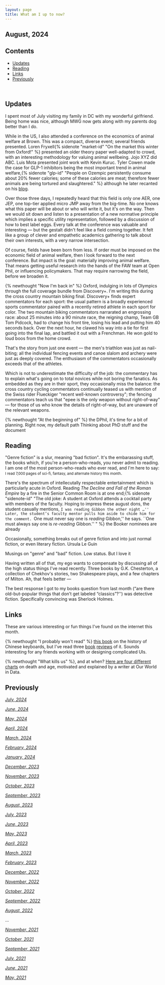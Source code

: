 ```yaml
---
layout: page
title: What am I up to now?
---
```


<!-- omit in toc -->
## August, 2024

<!-- omit in toc -->
## Contents
- [Updates](#updates)
- [Reading](#reading)
- [Links](#links)
- [Previously](#previously)

<br>
  
## Updates

I spent most of July visiting my family in DC with my wonderful girlfriend. Being home was nice, although MWG now gets along with my parents dog better than I do. 

While in the US, I also attended a conference on the economics of animal welfare at Brown. This was a compact, diverse event; several friends presented. Loren Fryxell{% sidenote "market-id" "On the market this winter from Oxford!" %} presented an older theory paper well-adapted to crowd, with an interesting methodology for valuing animal wellbeing. Jojo XYZ did ABC. Luis Mota presented joint work with Kevin Kuruc. Tyler Cowen made the case for GLP-1 inhibitors being the most important trend in animal welfare,{% sidenote "glp-id" "People on Ozempic persistently consume about 20% fewer calories; some of these calories are meat; therefore fewer animals are being tortured and slaughtered." %} although he later recanted on his [blog](https://marginalrevolution.com/marginalrevolution/2024/07/the-economics-of-glp-1.html). 

Over those three days, I repeatedly heard that this field is only one AER, one JEP, one top-tier applied micro JMP away from the big-time. No one knows what this paper will be about or who will write it, but it's on the way. Then we would sit down and listen to a presentation of a new normative principle which implies a specific utility representation, followed by a discussion of how to best label eggs. Every talk at the conference was valuable and interesting — but the gestalt didn't feel like a field coming together. It felt like a group of clever and empathetic academics gathering to talk about their own interests, with a very narrow intersection. 

Of course, fields have been born from less. If order must be imposed on the economic field of animal welfare, then I look forward to the next conference. But impact is the goal: materially improving animal welfare. That means getting useful research into the hands of the FAW team at Open Phil, or influencing policymakers. That may require narrowing the field, before we broaden it.

{% newthought "Now I'm back in" %} Oxford, indulging in lots of Olympics through the full coverage bundle from Discovery+. I'm writing this during the cross country mountain biking final. Discovery+ finds expert commentators for each sport: the usual pattern is a broadly experienced sports commentator paired with a recently retired athlete in each sport for color. The two mountain biking commentators narrarated an engrossing race: about 25 minutes into a 90 minute race, the reigning champ, Team GB Tom Pidcock, had to change his front tire, losing his lead and putting him 40 seconds back. Over the next hour, he clawed his way into a tie for first going into the final lap, and battled it out with a Frenchman. He won gold to loud boos from the home crowd.

That's the story from just one event — the men's triathlon was just as nail-biting; all the individual fencing events and canoe slalom and archery were just as deeply covered. The enthusiasm of the commentators occasionally exceeds that of the athletes. 

Which is not to underestimate the difficulty of the job: the commentary has to explain what's going on to total novices while not boring the fanatics. As embedded as they are in their sport, they occasionally miss the balance: the cross country cycling commentators continually teased us with mention of the Swiss rider Flueckiger "recent well-known controversy"; the fencing commentators teach us that "epee is the only weapon without right-of-way" — for those of us who know the details of right-of-way, but are unaware of the relevant weapons. 

{% newthought "At the beginning of" %} the DPhil, it's time for a bit of planning. Right now, my default path 
Thinking about PhD stuff and the document



## Reading

"Genre fiction" is a slur, meaning "bad fiction". It's the embarassing stuff, the books which, if you're a person-who-reads, you never admit to reading. I am one of the most person-who-reads who ever read, and I'm here to say: <small>I read 7,000 pages of sci-fi, fantasy, and alternate history this month</small>. 

There's the spectrum of intellecutally respectable entertainment which is particularly acute in Oxford. Reading *The Decline and Fall of the Roman Empire* by a fire in the Senior Common Room is at one end;{% sidenote "sidenote-id" "The old joke: A student at Oxford attends a cocktail party with members of the faculty. Hoping to impress these august dons, the student casually mentions, ``I was reading Gibbon the other night …'' Later, the student’s faculty mentor pulls him aside to chide him for the comment. ``One must never say one is *reading* Gibbon,'' he says. ``One must always say one is *re-reading* Gibbon.'' " %} the Booker nominees are already 

Occasionally, something breaks out of genre fiction and into just normal fiction, or even literary fiction. Ursula Le Guin

Musings on "genre" and "bad" fiction. Low status. But I love it




Having written all of that, my ego wants to compensate by discussing all of the high status things I've read recently. Three books by G.K. Chesterton, a collection of Chekhov's stories, two Shakespeare plays, and a few chapters of Milton. Ah, that feels better — 

The best response I got to my books question from last month (“are there old-but-popular things that don’t get labeled “classics”?'') was detective fiction. Specifically convincing was Sherlock Holmes. 

## Links

These are various interesting or fun things I've found on the internet this month.

{% newthought "I probably won't read" %} [this book](https://www.amazon.co.uk/Chinese-Computer-Global-History-Information/dp/0262047519) on the history of Chinese keyboards, but I've read three [book](https://www.technologyreview.com/2024/05/27/1092876/type-chinese-computer-qwerty-keyboard/) [reviews](https://spectrum.ieee.org/chinese-keyboard) of it. Sounds interesting for any friends working with or designing complicated UIs.

{% newthought "What kills us" %}, and at when? [Here are four different charts](https://www.scientificdiscovery.dev/p/four-charts-to-understand-causes) on death and age, motivated and explained by a writer at Our World in Data.

## Previously

*[July, 2024](https://jablevine.com/older/july_2024)*

*[June, 2024](https://jablevine.com/older/june_2024)*

*[May, 2024](https://jablevine.com/older/may_2024)*

*[April, 2024](https://jablevine.com/older/april_2024)*

*[March, 2024](https://jablevine.com/older/march_2024)*

*[February, 2024](https://jablevine.com/older/february_2024)*

*[January, 2024](https://jablevine.com/older/january_2024)*

*[December, 2023](https://jablevine.com/older/December_2023)*

*[November, 2023](https://jablevine.com/older/November_2023)*

*[October, 2023](https://jablevine.com/older/October_2023)*

*[September, 2023](https://jablevine.com/older/September_2023)*

*[August, 2023](https://jablevine.com/older/August_2023)*

*[July, 2023](https://jablevine.com/older/July_2023)*

*[June, 2023](https://jablevine.com/older/June_2023)*

*[May, 2023](https://jablevine.com/older/May_2023)*

*[April, 2023](https://jablevine.com/older/April_2023)*

*[March, 2023](https://jablevine.com/older/march_2023)*

*[February, 2023](https://jablevine.com/older/february_2023)*

*[December, 2022](https://jablevine.com/older/december_2022)*

*[November, 2022](https://jablevine.com/older/november_2022)*

*[October, 2022](https://jablevine.com/older/october_2022)*

*[September, 2022](https://jablevine.com/older/september_2022)*

*[August, 2022](https://jablevine.com/older/august_2022)*

...

*[November, 2021](https://jablevine.com/older/november_2021)*

*[October, 2021](https://jablevine.com/older/october_2021)*

*[September, 2021](https://jablevine.com/older/september_2021)*

*[July, 2021](https://jablevine.com/older/july_2021)*

*[June, 2021](https://jablevine.com/older/june_2021)*

*[May, 2021](https://jablevine.com/older/may_2021)*